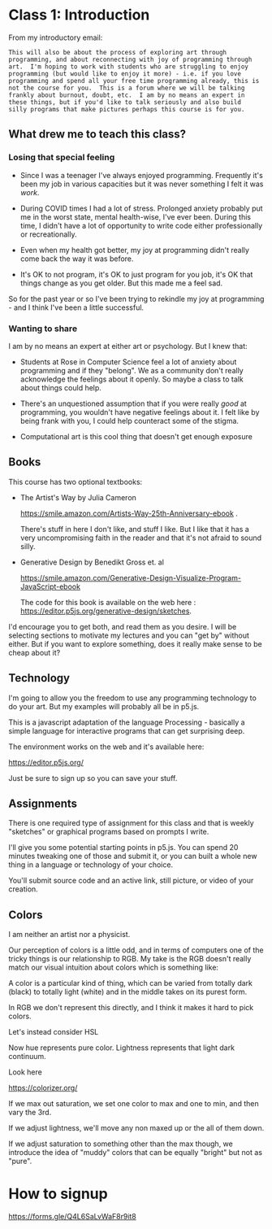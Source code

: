 # Class 1: Introduction

From my introductory email:

    This will also be about the process of exploring art through
    programming, and about reconnecting with joy of programming through
    art.  I'm hoping to work with students who are struggling to enjoy
    programming (but would like to enjoy it more) - i.e. if you love
    programming and spend all your free time programming already, this is
    not the course for you.  This is a forum where we will be talking
    frankly about burnout, doubt, etc.  I am by no means an expert in
    these things, but if you'd like to talk seriously and also build
    silly programs that make pictures perhaps this course is for you.
    
## What drew me to teach this class?

### Losing that special feeling

* Since I was a teenager I've always enjoyed programming.  Frequently
  it's been my job in various capacities but it was never something I
  felt it was *work*.

* During COVID times I had a lot of stress.  Prolonged anxiety
  probably put me in the worst state, mental health-wise, I've ever
  been.  During this time, I didn't have a lot of opportunity to write
  code either professionally or recreationally.
  
* Even when my health got better, my joy at programming didn't really
  come back the way it was before.
  
* It's OK to not program, it's OK to just program for you job, it's OK
  that things change as you get older.  But this made me a feel sad.
  
So for the past year or so I've been trying to rekindle my joy at
programming - and I think I've been a little successful.

### Wanting to share

I am by no means an expert at either art or psychology.  But I knew that:

* Students at Rose in Computer Science feel a lot of anxiety about
  programming and if they "belong".  We as a community don't really
  acknowledge the feelings about it openly.  So maybe a class to talk
  about things could help.
  
* There's an unquestioned assumption that if you were really *good* at
  programming, you wouldn't have negative feelings about it.  I felt
  like by being frank with you, I could help counteract some of the
  stigma.
  
* Computational art is this cool thing that doesn't get enough
  exposure

## Books

This course has two optional textbooks:

* The Artist's Way by Julia Cameron

  https://smile.amazon.com/Artists-Way-25th-Anniversary-ebook .
  
  There's stuff in here I don't like, and stuff I like.  But I like
  that it has a very uncompromising faith in the reader and that it's
  not afraid to sound silly.

* Generative Design by Benedikt Gross et. al

  https://smile.amazon.com/Generative-Design-Visualize-Program-JavaScript-ebook
  
  The code for this book is available on the web
  here : https://editor.p5js.org/generative-design/sketches.
  
I'd encourage you to get both, and read them as you desire.  I will be
selecting sections to motivate my lectures and you can "get by"
without either.  But if you want to explore something, does it really
make sense to be cheap about it?

## Technology

I'm going to allow you the freedom to use any programming technology
to do your art.  But my examples will probably all be in p5.js.

This is a javascript adaptation of the language Processing - basically
a simple language for interactive programs that can get surprising
deep.

The environment works on the web and it's available here:

https://editor.p5js.org/

Just be sure to sign up so you can save your stuff.

## Assignments

There is one required type of assignment for this class and that is
weekly "sketches" or graphical programs based on prompts I write.

I'll give you some potential starting points in p5.js.  You can spend
20 minutes tweaking one of those and submit it, or you can built a
whole new thing in a language or technology of your choice.

You'll submit source code and an active link, still picture, or video
of your creation.

## Colors

I am neither an artist nor a physicist.

Our perception of colors is a little odd, and in terms of computers
one of the tricky things is our relationship to RGB.  My take is the
RGB doesn't really match our visual intuition about colors which is
something like:

A color is a particular kind of thing, which can be varied from
totally dark (black) to totally light (white) and in the middle takes
on its purest form.

In RGB we don't represent this directly, and I think it makes it hard
to pick colors.

Let's instead consider HSL

Now hue represents pure color.
Lightness represents that light dark continuum.

Look here

https://colorizer.org/

If we max out saturation, we set one color to max and one to min, and then vary the 3rd.

If we adjust lightness, we'll move any non maxed up or the all of them down.

If we adjust saturation to something other than the max though, we
introduce the idea of "muddy" colors that can be equally "bright" but
not as "pure".

# How to signup

https://forms.gle/Q4L6SaLvWaF8r9it8
